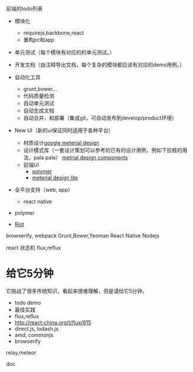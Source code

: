 前端的todo列表

- 模块化
  - requirejs,backbone,react
  - 重构pc和app
- 单元测试（每个模块有对应的的单元测试。）
- 开发文档（由注释导出文档，每个复杂的模块都应该有对应的demo用例。）
- 自动化工具
  - grunt,bower...
  - 代码质量检测
  - 自动单元测试
  - 自动生成文档
  - 自动合并，和部署（集成git，可自动发布到develop/product环境）
- New UI（新的ui保证同时适用于各种平台）
  - 材质设计[google meterial design](https://www.google.com/design/)
  - 设计模式库（一套设计策划可以参考的已有的设计用例，例如下拉框的用法，pala pala）
    [metrial design components](https://www.google.com/design/spec/components/cards.html)
  - 前端UI
    - [polymer](https://www.polymer-project.org)
    - [meterial design lite](http://www.getmdl.io/)
- 全平台支持（web, app）
  - react native


- polymer
- [Riot](https://muut.com/riotjs/)


browserify, webpack
Grunt,Bower,Yeoman
React Native
Nodejs

react
状态机
flux,reflux

# 给它5分钟

它挑战了很多传统知识，看起来很难理解，但是请给它5分钟。


- todo demo
- 最佳实践
- flux,reflux
- http://react-china.org/t/flux/615
- direct.js, lodash.js
- amd, commonjs
- browserify

relay,meteor

doc
